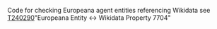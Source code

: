 Code for checking Europeana agent entities referencing Wikidata see [T240290](https://phabricator.wikimedia.org/T240290)"Europeana Entity <-> Wikidata Property 7704"

